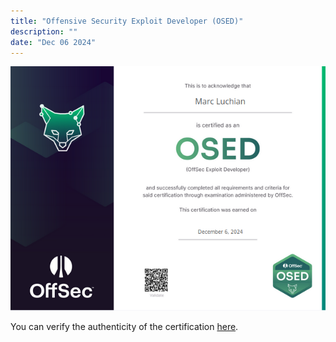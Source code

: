 ```yaml
---
title: "Offensive Security Exploit Developer (OSED)"
description: ""
date: "Dec 06 2024"
---
```


![](./image.png)

You can verify the authenticity of the certification [here](https://www.credential.net/648538b7-5654-4575-91f1-12c9563fbada#acc.dB4hy0zj).